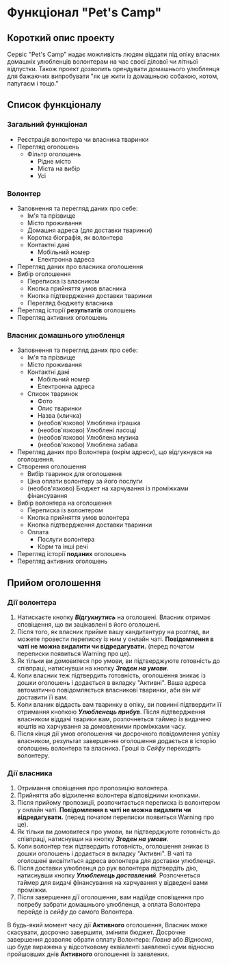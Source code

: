 # Функціонал "Pet's Camp"
## Короткий опис проекту
Сервіс "Pet's Camp" надає можливість людям віддати під опіку власних домашніх улюбленців волонтерам на час своєї ділової чи літньої відпустки. Також проект дозволить орендувати домашнього улюбленця для бажаючих випробувати "як це жити із домашньою собакою, котом, папугаєм і тощо."

## Список функціоналу
### Загальний функціонал
- Реєстрація волонтера чи власника тваринки
- Перегляд оголошень
  - Фільтр оголошень
    - Рідне місто
    - Міста на вибір
    - Усі
### Волонтер
- Заповнення та перегляд даних про себе:
  - Ім'я та прізвище
  - Місто проживання
  - Домашня адреса (для доставки тваринки)
  - Коротка біографія, як волонтера
  - Контактні дані
    - Мобільний номер
    - Електронна адреса
- Перегляд даних про власника оголошення
- Вибір оголошення
  - Переписка із власником
  - Кнопка прийняття умов власника
  - Кнопка підтвердження доставки тваринки
  - Перегляд бюджету власника
- Перегляд історії **результатів** оголошень
- Перегляд активних оголошень
### Власник домашнього улюбленця
- Заповнення та перегляд даних про себе:
  - Ім'я та прізвище
  - Місто проживання
  - Контактні дані
    - Мобільний номер
    - Електронна адреса
  - Список тваринок
    - Фото
    - Опис тваринки
    - Назва (кличка)
    - (необов'язково) Улюблена іграшка 
    - (необов'язково) Улюблені ласощі 
    - (необов'язково) Улюблена музика 
    - (необов'язково) Улюблена забава
- Перегляд даних про Волонтера (окрім адреси), що відгукнувся на оголошення.
- Створення оголошення
  - Вибір тваринок для оголошення
  - Ціна оплати волонтеру за його послуги
  - (необов'язково) Бюджет на харчування із проміжками фінансування
- Вибір волонтера на оголошення
  - Переписка із волонтером
  - Кнопка прийняття умов волонтера
  - Кнопка підтвердження доставки тваринки
  - Оплата
    - Послуги волонтера
    - Корм та інші речі
- Перегляд історії **поданих** оголошень
- Перегляд активних оголошень

## Прийом оголошення
### Дії волонтера
1. Натискаєте кнопку _**Відгукнутись**_ на оголошені. Власник отримає сповіщення, що ви зацікавлені в його оголошені.
2. Після того, як власник прийме вашу кандитантуру на розгляд, ви можете провести переписку із ним у онлайн чаті. **Повідомлення в чаті не можна видалити чи відредагувати.** (перед початом переписки появиться Warning про це).
3. Як тільки ви домовитеся про умови, ви підтверджуюте готовність до співпраці, натиснувши на кнопку _**Згоден на умови**_. 
4. Коли власник теж підтвердить готовність, оголошення зникає із дошки оголошень і додається в вкладку "Активні". Ваша адреса автоматично повідомляється власникові тваринки, аби він міг доставити її вам.
5. Коли вланик віддасть вам тваринку в опіку, ви повинні підтвердити її отримання кнопкою _**Улюбленець прибув**_. Після підтвердження власником віддачі тварики вам, розпочнеться таймер із видачею коштів на харчування за домовленими проміжками часу.
6. Після кінця дії умов оголошення чи досрочного повідомлення успіху власником, результат завершення оголошення додається в історію оголошень волонтера та власника. Гроші із _Сейфу_ переходять волонтеру.

### Дії власника
1. Отримання сповіщення про пропозицію волонтера.
2. Прийняття або відхилення волонтера відповідними кнопками.
3. Після прийому пропозиції, розпочитається переписка із волонтером у онлайн чаті. **Повідомлення в чаті не можна видалити чи відредагувати.** (перед початом переписки появиться Warning про це). 
4. Як тільки ви домовитеся про умови, ви підтверджуюте готовність до співпраці, натиснувши на кнопку _**Згоден на умови**_. 
5. Коли волонтер теж підтвердить готовність, оголошення зникає із дошки оголошень і додається в вкладку "Активні". В чаті та оголошені висвітиться адреса волонтера для доставки улюбленця.
6. Після доставки улюбленця до рук волонтера підтвердіть дію, натиснувши кнопку _**Улюбленець доставлений**_. Розпочнеться таймер для видачі фінансування на харчування у відведені вами проміжки.
7. Після завершення дії оголошення, вам надійде сповіщення про потребу забрати домашнього улюбленця, а оплата Волонтера перейде із _сейфу_ до самого Волонтера.

В будь-який момент часу дії **Активного** оголошення, Власник може скасувати, досрочно завершити, змінити бюджет. Досрочне завершення дозволяє обрати оплату Волонтера: _Повна_ або _Відносна_, що буде виражена у відсотковому еквіаленті заявленої суми відносно пройшовших днів **Активного** оголошення із заявлених.
